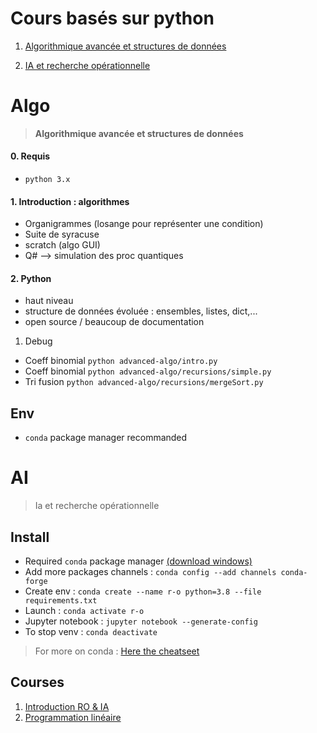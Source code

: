 # Cours basés sur python

1. [Algorithmique avancée et structures de données](Algo)

1. [IA et recherche opérationnelle](AI)

# Algo
> **Algorithmique avancée et structures de données**

#### 0. Requis

- `python 3.x`

#### 1. Introduction : algorithmes

- Organigrammes (losange pour représenter une condition)
- Suite de syracuse
- scratch (algo GUI)
- Q# --> simulation des proc quantiques

#### 2. Python

- haut niveau
- structure de données évoluée : ensembles, listes, dict,...
- open source / beaucoup de documentation

1. Debug

- Coeff binomial `python advanced-algo/intro.py`
- Coeff binomial `python advanced-algo/recursions/simple.py`
- Tri fusion `python advanced-algo/recursions/mergeSort.py`

## Env

- `conda` package manager recommanded

# AI
> Ia et recherche opérationnelle

## Install

- Required `conda` package manager [(download windows)](https://repo.anaconda.com/miniconda/Miniconda3-latest-Windows-x86_64.exe)
- Add more packages channels : `conda config --add channels conda-forge`
- Create env : `conda create --name r-o python=3.8 --file requirements.txt`
- Launch : `conda activate r-o`
- Jupyter notebook : `jupyter notebook --generate-config`
- To stop venv : `conda deactivate`

> For more on conda : [Here the cheatseet](https://docs.conda.io/projects/conda/en/4.6.0/_downloads/52a95608c49671267e40c689e0bc00ca/conda-cheatsheet.pdf)

## Courses

1. [Introduction RO & IA](doc/op-research/intro.md)
1. [Programmation linéaire](doc/op-research/linear-prog.md)
